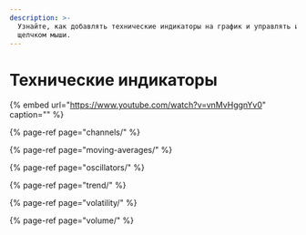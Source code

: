 ```yaml
---
description: >-
  Узнайте, как добавлять технические индикаторы на график и управлять ими одним
  щелчком мыши.
---
```


# Технические индикаторы

{% embed url="https://www.youtube.com/watch?v=vnMvHggnYv0" caption="" %}

{% page-ref page="channels/" %}

{% page-ref page="moving-averages/" %}

{% page-ref page="oscillators/" %}

{% page-ref page="trend/" %}

{% page-ref page="volatility/" %}

{% page-ref page="volume/" %}

